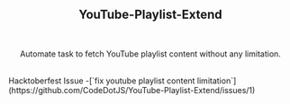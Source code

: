 <h2 align="center"> YouTube-Playlist-Extend </h2>
<br>
<p align="center"> Automate task to fetch YouTube playlist content without any limitation.</p>

<br>
Hacktoberfest Issue -[`fix youtube playlist content limitation`](https://github.com/CodeDotJS/YouTube-Playlist-Extend/issues/1)
